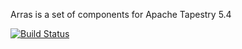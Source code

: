 Arras is a set of components for Apache Tapestry 5.4

[![Build Status](https://secure.travis-ci.org/fscheffer/arras.png)](http://travis-ci.org/fscheffer/arras)
